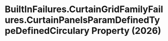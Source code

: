 # BuiltInFailures.CurtainGridFamilyFailures.CurtainPanelsParamDefinedTypeDefinedCirculary Property (2026)

﻿